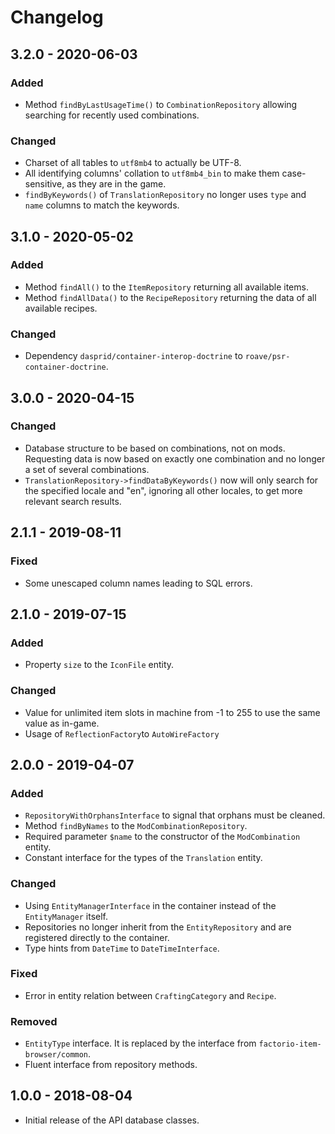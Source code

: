 # Changelog

## 3.2.0 - 2020-06-03

### Added

- Method `findByLastUsageTime()` to `CombinationRepository` allowing searching for recently used combinations.

### Changed

- Charset of all tables to `utf8mb4` to actually be UTF-8.
- All identifying columns' collation to `utf8mb4_bin` to make them case-sensitive, as they are in the game.
- `findByKeywords()` of `TranslationRepository` no longer uses `type` and `name` columns to match the keywords.

## 3.1.0 - 2020-05-02

### Added

- Method `findAll()` to the `ItemRepository` returning all available items.
- Method `findAllData()` to the `RecipeRepository` returning the data of all available recipes.

### Changed 

- Dependency `dasprid/container-interop-doctrine` to `roave/psr-container-doctrine`.

## 3.0.0 - 2020-04-15

### Changed

- Database structure to be based on combinations, not on mods. Requesting data is now based on exactly one combination
  and no longer a set of several combinations.
- `TranslationRepository->findDataByKeywords()` now will only search for the specified locale and "en", ignoring all
  other locales, to get more relevant search results.

## 2.1.1 - 2019-08-11

### Fixed

- Some unescaped column names leading to SQL errors.

## 2.1.0 - 2019-07-15

### Added

- Property `size` to the `IconFile` entity. 

### Changed

- Value for unlimited item slots in machine from -1 to 255 to use the same value as in-game.
- Usage of `ReflectionFactory`to `AutoWireFactory`

## 2.0.0 - 2019-04-07

### Added

- `RepositoryWithOrphansInterface` to signal that orphans must be cleaned.
- Method `findByNames` to the `ModCombinationRepository`.
- Required parameter `$name` to the constructor of the `ModCombination` entity.
- Constant interface for the types of the `Translation` entity. 

### Changed

- Using `EntityManagerInterface` in the container instead of the `EntityManager` itself.
- Repositories no longer inherit from the `EntityRepository` and are registered directly to the container.
- Type hints from `DateTime` to `DateTimeInterface`.

### Fixed

- Error in entity relation between `CraftingCategory` and `Recipe`.

### Removed

- `EntityType` interface. It is replaced by the interface from `factorio-item-browser/common`.
- Fluent interface from repository methods.

## 1.0.0 - 2018-08-04

- Initial release of the API database classes.
